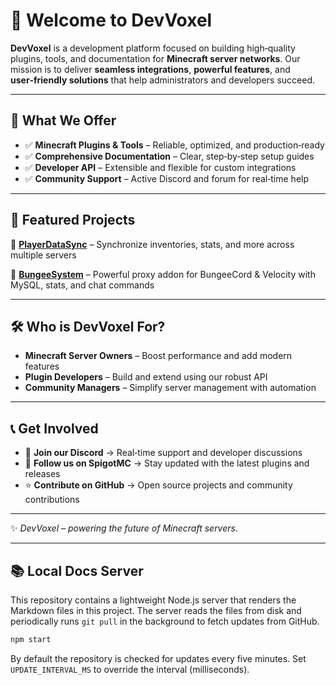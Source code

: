 # 🚀 Welcome to DevVoxel

**DevVoxel** is a development platform focused on building high‑quality plugins, tools, and documentation for **Minecraft server networks**. Our mission is to deliver **seamless integrations**, **powerful features**, and **user‑friendly solutions** that help administrators and developers succeed.

---

## 🌟 What We Offer

* ✅ **Minecraft Plugins & Tools** – Reliable, optimized, and production‑ready
* ✅ **Comprehensive Documentation** – Clear, step‑by‑step setup guides
* ✅ **Developer API** – Extensible and flexible for custom integrations
* ✅ **Community Support** – Active Discord and forum for real‑time help

---

## 📌 Featured Projects

🔹 [**PlayerDataSync**](https://www.spigotmc.org/resources/playerdatasync-1-20-4-1-21-7-cross-server-data-synchronization.123166/) – Synchronize inventories, stats, and more across multiple servers

🔹 [**BungeeSystem**](https://www.spigotmc.org/resources/bungeesystem-powerful-proxy-addon-%E2%9A%A1-mysql-chat-commands.119339/) – Powerful proxy addon for BungeeCord & Velocity with MySQL, stats, and chat commands

---

## 🛠 Who is DevVoxel For?

* **Minecraft Server Owners** – Boost performance and add modern features
* **Plugin Developers** – Build and extend using our robust API
* **Community Managers** – Simplify server management with automation

---

## 📞 Get Involved

* 💬 **Join our Discord** → Real‑time support and developer discussions
* 📢 **Follow us on SpigotMC** → Stay updated with the latest plugins and releases
* ⭐ **Contribute on GitHub** → Open source projects and community contributions

---

✨ *DevVoxel – powering the future of Minecraft servers.*

---

## 📚 Local Docs Server

This repository contains a lightweight Node.js server that renders the Markdown files in this project. The server reads the files from disk and periodically runs `git pull` in the background to fetch updates from GitHub.

```bash
npm start
```

By default the repository is checked for updates every five minutes. Set `UPDATE_INTERVAL_MS` to override the interval (milliseconds).
